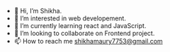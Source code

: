 - 👋 Hi, I’m Shikha.
- 👀 I’m interested in web developement.
- 🌱 I’m currently learning react and JavaScript.
- 💞️ I’m looking to collaborate on Frontend project.
- 📫 How to reach me shikhamaury7753@gmail.com

<!---
Shikha753/Shikha753 is a ✨ special ✨ repository because its `README.md` (this file) appears on your GitHub profile.
You can click the Preview link to take a look at your changes.
--->

